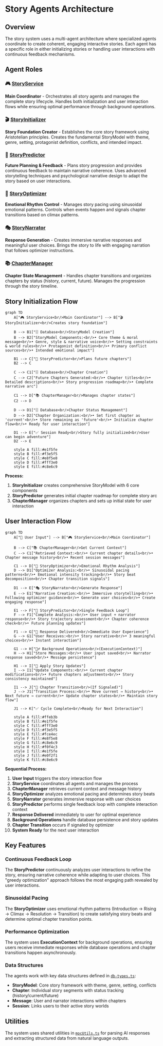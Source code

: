 # Story Agents Architecture

## Overview

The story system uses a multi-agent architecture where specialized agents coordinate to create coherent, engaging interactive stories. Each agent has a specific role in either initializing stories or handling user interactions with continuous feedback mechanisms.

## Agent Roles

### 🎮 [StoryService](../backend/src/story/storyService.ts)
**Main Coordinator** - Orchestrates all story agents and manages the complete story lifecycle. Handles both initialization and user interaction flows while ensuring optimal performance through background operations.

### 🎬 [StoryInitializer](../backend/src/story/storyInitializer.ts) 
**Story Foundation Creator** - Establishes the core story framework using Aristotelian principles. Creates the fundamental StoryModel with theme, genre, setting, protagonist definition, conflicts, and intended impact.

### 🔮 [StoryPredictor](../backend/src/story/storyPredictor.ts)
**Future Planning & Feedback** - Plans story progression and provides continuous feedback to maintain narrative coherence. Uses advanced storytelling techniques and psychological narrative design to adapt the story based on user interactions.

### 🔧 [StoryOptimizer](../backend/src/story/storyOptimizer.ts)
**Emotional Rhythm Control** - Manages story pacing using sinusoidal emotional patterns. Controls when events happen and signals chapter transitions based on climax patterns.

### 🎭 [StoryNarrator](../backend/src/story/storyNarrator.ts)
**Response Generation** - Creates immersive narrative responses and meaningful user choices. Brings the story to life with engaging narration that follows optimizer instructions.

### 📚 [ChapterManager](../backend/src/story/chapterManager.ts)
**Chapter State Management** - Handles chapter transitions and organizes chapters by status (history, current, future). Manages the progression through the story timeline.

## Story Initialization Flow

```mermaid
graph TD
    A["🎮 StoryService<br/>Main Coordinator"] --> B["🎬 StoryInitializer<br/>Creates story foundation"]
    
    B --> B1["🗄️ Database<br/>StoryModel Creation"]
    B --> B2["StoryModel Components:<br/>• Core theme & moral message<br/>• Genre, style & narrative voice<br/>• Setting constraints & world rules<br/>• Protagonist definition<br/>• Primary conflict sources<br/>• Intended emotional impact"]
    
    B1 --> C["🔮 StoryPredictor<br/>Plans future chapters"]
    B2 --> C
    
    C --> C1["🗄️ Database<br/>Chapter Creation"]
    C --> C2["Future Chapters Generated:<br/>• Chapter titles<br/>• Detailed descriptions<br/>• Story progression roadmap<br/>• Complete narrative arc"]
    
    C1 --> D["📚 ChapterManager<br/>Manages chapter states"]
    C2 --> D
    
    D --> D1["🗄️ Database<br/>Chapter Status Management"]
    D --> D2["Chapter Organization:<br/>• Set first chapter as 'current'<br/>• Store remaining as 'future'<br/>• Initialize chapter flow<br/>• Ready for user interaction"]
    
    D1 --> E["✅ Session Ready<br/>Story fully initialized<br/>User can begin adventure"]
    D2 --> E
    
    style A fill:#e1f5fe
    style B fill:#f3e5f5
    style C fill:#e8f5e8
    style D fill:#fff3e0
    style E fill:#c8e6c9
```

**Process:**
1. **StoryInitializer** creates comprehensive StoryModel with 6 core components
2. **StoryPredictor** generates initial chapter roadmap for complete story arc
3. **ChapterManager** organizes chapters and sets up initial state for user interaction

## User Interaction Flow

```mermaid
graph TD
    A["👤 User Input"] --> B["🎮 StoryService<br/>Main Coordinator"]
    
    B --> C["📚 ChapterManager<br/>Get Current Context"]
    C --> C1["Retrieved Context:<br/>• Current chapter details<br/>• Chapter message history<br/>• Recent session messages"]
    
    C1 --> D["🔧 StoryOptimizer<br/>Emotional Rhythm Analysis"]
    D --> D1["Optimizer Analysis:<br/>• Sinusoidal pacing patterns<br/>• Emotional intensity tracking<br/>• Story beat decomposition<br/>• Chapter transition signals"]
    
    D1 --> E["🎭 StoryNarrator<br/>Generate Response"]
    E --> E1["Narrative Creation:<br/>• Immersive storytelling<br/>• Following optimizer guidance<br/>• Generate user choices<br/>• Create engaging response"]
    
    E1 --> F["🔮 StoryPredictor<br/>Single Feedback Loop"]
    F --> F1["Complete Analysis:<br/>• User input + narrator response<br/>• Story trajectory assessment<br/>• Chapter coherence check<br/>• Future planning updates"]
    
    F1 --> G["📱 Response Delivered<br/>Immediate User Experience"]
    G --> G1["User Receives:<br/>• Story narrative<br/>• 3 meaningful choices<br/>• Instant interaction"]
    
    G1 --> H["🏃‍♂️ Background Operations<br/>(ExecutionContext)"]
    H --> H1["Store Messages:<br/>• User input saved<br/>• Narrator response saved<br/>• Message persistence"]
    
    H1 --> I["📝 Apply Story Updates"]
    I --> I1["Update Components:<br/>• Current chapter modifications<br/>• Future chapters adjustments<br/>• Story consistency maintained"]
    
    I1 --> J["🔄 Chapter Transition<br/>(If Signaled)"]
    J --> J1["Transition Process:<br/>• Move current → history<br/>• Next future → current<br/>• Update chapter states<br/>• Maintain story flow"]
    
    J1 --> K["✅ Cycle Complete<br/>Ready for Next Interaction"]
    
    style A fill:#ffeb3b
    style B fill:#e1f5fe
    style C fill:#fff3e0
    style D fill:#f3e5f5
    style E fill:#fce4ec
    style F fill:#e8f5e8
    style G fill:#c8e6c9
    style H fill:#f0f4c3
    style I fill:#e1f5fe
    style J fill:#e0f2f1
    style K fill:#c8e6c9
```

**Sequential Process:**
1. **User Input** triggers the story interaction flow
2. **StoryService** coordinates all agents and manages the process
3. **ChapterManager** retrieves current context and message history
4. **StoryOptimizer** analyzes emotional pacing and determines story beats
5. **StoryNarrator** generates immersive response with user choices
6. **StoryPredictor** performs single feedback loop with complete interaction context
7. **Response Delivered** immediately to user for optimal experience
8. **Background Operations** handle database persistence and story updates
9. **Chapter Transition** occurs if signaled by optimizer
10. **System Ready** for the next user interaction

## Key Features

### Continuous Feedback Loop
The **StoryPredictor** continuously analyzes user interactions to refine the story, ensuring narrative coherence while adapting to user choices. This "greedy optimization" approach follows the most engaging path revealed by user interactions.

### Sinusoidal Pacing
The **StoryOptimizer** uses emotional rhythm patterns (Introduction → Rising → Climax → Resolution → Transition) to create satisfying story beats and determine optimal chapter transition points.

### Performance Optimization
The system uses **ExecutionContext** for background operations, ensuring users receive immediate responses while database operations and chapter transitions happen asynchronously.

### Data Structures

The agents work with key data structures defined in [`db-types.ts`](../backend/src/database/db-types.ts):

- **StoryModel**: Core story framework with theme, genre, setting, conflicts
- **Chapter**: Individual story segments with status tracking (history/current/future)  
- **Message**: User and narrator interactions within chapters
- **Session**: Links users to their active story worlds

## Utilities

The system uses shared utilities in [`mpcUtils.ts`](../backend/src/story/mpcUtils.ts) for parsing AI responses and extracting structured data from natural language outputs. 